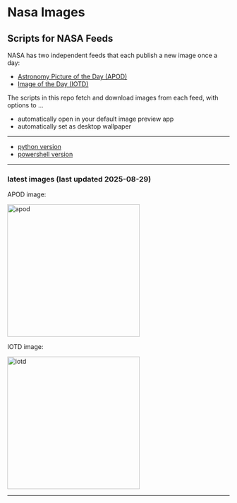 # Nasa Images

## Scripts for NASA Feeds

NASA has two independent feeds that each publish a new image once a day:

- [Astronomy Picture of the Day (APOD)](https://apod.nasa.gov/apod/)
- [Image of the Day (IOTD)](https://www.nasa.gov/image-of-the-day/)

The scripts in this repo fetch and download images from each feed, with options to ...

- automatically open in your default image preview app
- automatically set as desktop wallpaper

---

- [python version](./python/README.md)
- [powershell version](./powershell/README.md)

---

### latest images (last updated 2025-08-29)

APOD image:

<a href="https://apod.nasa.gov/apod/image/2508/DarkVeil_v2p2048.jpeg"><img alt="apod" src="https://apod.nasa.gov/apod/image/2508/DarkVeil_v2p2048.jpeg" height="300" /></a>

IOTD image:

<a href="https://www.nasa.gov/image-detail/jsc2024e022261_alt/"><img alt="iotd" src="https://www.nasa.gov/wp-content/uploads/2025/08/54434141863-7757af4db2-o.jpg" height="300" /></a>

---
